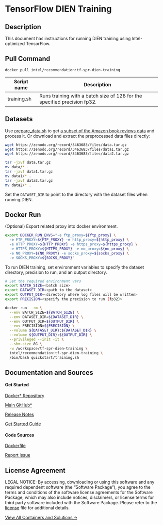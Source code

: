 # TensorFlow DIEN Training

## Description
This document has instructions for running DIEN training using Intel-optimized TensorFlow.

## Pull Command
```
docker pull intel/recommendation:tf-spr-dien-training
```

<table>
   <thead>
      <tr>
         <th>Script name</th>
         <th>Description</th>
      </tr>
   </thead>
   <tbody>
      <tr>
         <td>training.sh</td>
         <td>Runs training with a batch size of 128 for the specified precision fp32.</td>
      </tr>
   </tbody>
</table>

## Datasets
Use [prepare_data.sh](https://github.com/alibaba/ai-matrix/blob/master/macro_benchmark/DIEN_TF2/prepare_data.sh) to get [a subset of the Amazon book reviews data](http://snap.stanford.edu/data/amazon/productGraph/categoryFiles/) and process it.
Or download and extract the preprocessed data files directly:
```bash
wget https://zenodo.org/record/3463683/files/data.tar.gz
wget https://zenodo.org/record/3463683/files/data1.tar.gz
wget https://zenodo.org/record/3463683/files/data2.tar.gz

tar -jxvf data.tar.gz
mv data/* .
tar -jxvf data1.tar.gz
mv data1/* .
tar -jxvf data2.tar.gz
mv data2/* .
```
Set the `DATASET_DIR` to point to the directory with the dataset files when running DIEN.

## Docker Run
(Optional) Export related proxy into docker environment.
```bash
export DOCKER_RUN_ENVS="-e ftp_proxy=${ftp_proxy} \
  -e FTP_PROXY=${FTP_PROXY} -e http_proxy=${http_proxy} \
  -e HTTP_PROXY=${HTTP_PROXY} -e https_proxy=${https_proxy} \
  -e HTTPS_PROXY=${HTTPS_PROXY} -e no_proxy=${no_proxy} \
  -e NO_PROXY=${NO_PROXY} -e socks_proxy=${socks_proxy} \
  -e SOCKS_PROXY=${SOCKS_PROXY}"
```

To run DIEN training, set environment variables to specify the dataset directory, precision to run, and an output directory. 
```bash
# Set the required environment vars
export BATCH_SIZE=<batch size>
export DATASET_DIR=<path to the dataset>
export OUTPUT_DIR=<directory where log files will be written>
export PRECISION=<specify the precision to run (fp32)>

docker run --rm \
  --env BATCH_SIZE=${BATCH_SIZE} \
  --env DATASET_DIR=${DATASET_DIR} \
  --env OUTPUT_DIR=${OUTPUT_DIR} \
  --env PRECISION=${PRECISION} \
  --volume ${DATASET_DIR}:${DATASET_DIR} \
  --volume ${OUTPUT_DIR}:${OUTPUT_DIR} \
  --privileged --init -it \
  --shm-size 8G \
  -w /workspace/tf-spr-dien-training \
  intel/recommendation:tf-spr-dien-training \
  /bin/bash quickstart/training.sh
```

## Documentation and Sources
#### Get Started​
[Docker* Repository](https://hub.docker.com/r/intel/recommendation)

[Main GitHub*](https://github.com/IntelAI/models)

[Release Notes](https://github.com/IntelAI/models/releases)

[Get Started Guide](https://github.com/IntelAI/models/blob/master/quickstart/recommendation/tensorflow/dien/training/cpu/README_SPR_DEV_CAT.md)

#### Code Sources
[Dockerfile](https://github.com/IntelAI/models/tree/master/dockerfiles/tensorflow)

[Report Issue](https://community.intel.com/t5/Intel-Optimized-AI-Frameworks/bd-p/optimized-ai-frameworks)

## License Agreement
LEGAL NOTICE: By accessing, downloading or using this software and any required dependent software (the “Software Package”), you agree to the terms and conditions of the software license agreements for the Software Package, which may also include notices, disclaimers, or license terms for third party software included with the Software Package. Please refer to the [license](https://github.com/IntelAI/models/tree/master/third_party) file for additional details.

[View All Containers and Solutions 🡢](https://www.intel.com/content/www/us/en/developer/tools/software-catalog/containers.html?s=Newest)
